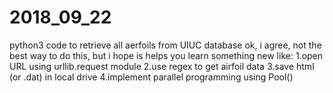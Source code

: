 # 2018_09_22
python3 code to retrieve all aerfoils from UIUC database 
ok, i agree, not the best way to do this, but i hope is helps you learn something new like:
1.open URL using urllib.request module
2.use regex to get airfoil data
3.save html (or .dat) in local drive
4.implement parallel programming using Pool()
